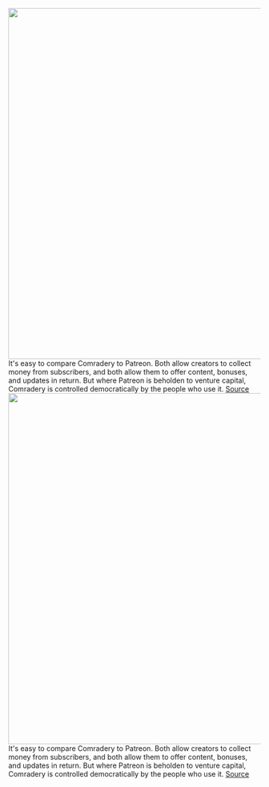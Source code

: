 <img src='https://cdn.vox-cdn.com/thumbor/EHWoBAI7pb0cDqeO5ZKIWeIukOY=/0x0:2040x1360/1200x800/filters:focal(857x517:1183x843)/cdn.vox-cdn.com/uploads/chorus_image/image/71023606/VRG_Illo_5253_J_Sitter_comradery.0.png' width='700px' /><br/>
It's easy to compare Comradery to Patreon. Both allow creators to collect money from subscribers, and both allow them to offer content, bonuses, and updates in return. But where Patreon is beholden to venture capital, Comradery is controlled democratically by the people who use it.
<a href='https://www.theverge.com/23060001/comradery-coop-crowdfunding-patreon'> Source <a/><img src='https://cdn.vox-cdn.com/thumbor/EHWoBAI7pb0cDqeO5ZKIWeIukOY=/0x0:2040x1360/1200x800/filters:focal(857x517:1183x843)/cdn.vox-cdn.com/uploads/chorus_image/image/71023606/VRG_Illo_5253_J_Sitter_comradery.0.png' width='700px' /><br/>
It's easy to compare Comradery to Patreon. Both allow creators to collect money from subscribers, and both allow them to offer content, bonuses, and updates in return. But where Patreon is beholden to venture capital, Comradery is controlled democratically by the people who use it.
<a href='https://www.theverge.com/23060001/comradery-coop-crowdfunding-patreon'> Source <a/>